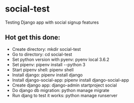 # social-test
Testing Django app with social signup features

## Hot get this done:
- Create directory: mkdir social-test
- Go to directory: cd social-test
- Set python version with pyenv: pyenv local 3.6.2
- Set pipenv: pipenv install --python 3
- Start pipenv shell: pipenv shell
- Install django: pipenv install django
- Install django-social-app: pipenv install django-social-app
- Create django app: django-admin startproject social
- Do django db migration: python manage migrate
- Run djang to test it works: python manage runserver
